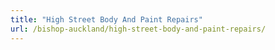 ```yaml
---
title: "High Street Body And Paint Repairs"
url: /bishop-auckland/high-street-body-and-paint-repairs/
---
```

